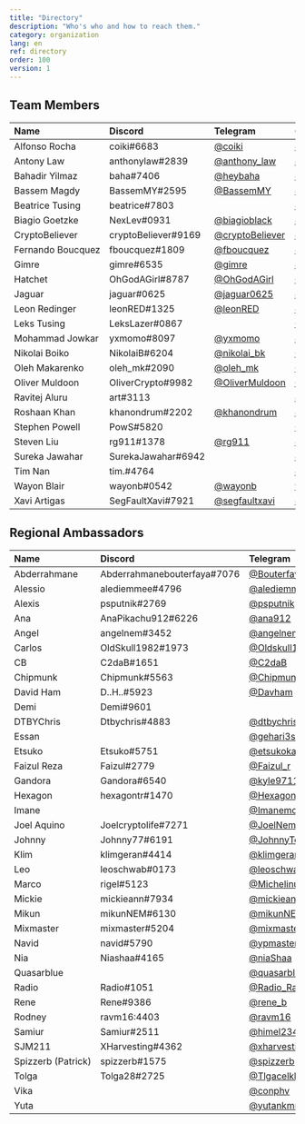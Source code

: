 ```yaml
---
title: "Directory"
description: "Who's who and how to reach them."
category: organization
lang: en
ref: directory
order: 100
version: 1
---
```


<!-- Customize CSS because of the very wide table -->
<style>
  #main_content {max-width:fit-content;overflow-x:auto;} /* Allow main content's width to go out of bounds */
  table {display:block; overflow:auto; white-space: nowrap;} /* Table is a solid block, scrolling if necessary */
</style>

## Team Members

[//]: # (PLEASE KEEP ALPHABETICAL ORDER AND CONSISTENCY, INCLUDING HYPERLINKS)

| Name              | Discord             | Telegram                                       | GitHub                                                 | Twitter                                                 | WeChat      | HackMD                                               |
| :---------------- | :------------------ | :--------------------------------------------- | :----------------------------------------------------- | :------------------------------------------------------ | :---------- | :--------------------------------------------------- |
| Alfonso Rocha     | coiki#6683          | [@coiki](https://t.me/coiki)                   | [@coiki](https://github.com/coiki)                     | [@elcoiki](https://twitter.com/elcoiki)                 |             |                                                      |
| Antony Law        | anthonylaw#2839     | [@anthony_law](https://t.me/anthony_law)       | [@anthonylaw](https://github.com/anthonylaw)           | [@yclaw1015](https://twitter.com/yclaw1015)             | yclaw_1015  | [@anthonylaw](https://hackmd.io/@anthonylaw)         |
| Bahadir Yilmaz    | baha#7406           | [@heybaha](https://t.me/heybaha)               | [@yilmazbahadir](https://github.com/yilmazbahadir)     | [@bahadiryilmaz](https://twitter.com/bahadiryilmaz)     |             | [@baha](https://hackmd.io/@baha)                     |
| Bassem Magdy      | BassemMY#2595       | [@BassemMY](https://t.me/BassemMY)             | [@bassemmagdy](https://github.com/bassemmagdy)         | [@Bassemmagdy_](https://twitter.com/Bassemmagdy_)       |             |                                                      |
| Beatrice Tusing   | beatrice#7803       |                                                | [@beatrce](https://github.com/beatrce)                 |                                                         |             |                                                      |
| Biagio Goetzke    | NexLev#0931         | [@biagioblack](https://t.me/biagioblack)       | [@nexlev3000](https://github.com/NexLev3000)           | [@Biagio_Art_Tech](https://twitter.com/Biagio_Art_Tech) |             |                                                      |
| CryptoBeliever    | cryptoBeliever#9169 | [@cryptoBeliever](https://t.me/cryptoBeliever) | [@cryptoBeliever](https://github.com/cryptoBeliever)   | [@cryptoBeliever_](https://twitter.com/cryptoBeliever_) |             | [@cryptoBeliever](https://hackmd.io/@cryptoBeliever) |
| Fernando Boucquez | fboucquez#1809      | [@fboucquez](https://t.me/fboucquez)           | [@fboucquez](https://github.com/fboucquez)             | [@FBoucquez](https://twitter.com/FBoucquez)             |             |                                                      |
| Gimre             | gimre#6535          | [@gimre](https://t.me/gimre)                   | [@gimer](https://github.com/gimer)                     | [@NCOSIGIMCITYNRE](https://twitter.com/NCOSIGIMCITYNRE) |             |                                                      |
| Hatchet           | OhGodAGirl#8787     | [@OhGodAGirl](https://t.me/OhGodAGirl)         | [@0x6861746366574](https://github.com/0x6861746366574) | [@0x6861746366574](https://twitter.com/0x6861746366574) | OhGodAGirl  |                                                      |
| Jaguar            | jaguar#0625         | [@jaguar0625](https://t.me/jaguar0625)         | [@jaguar0625](https://github.com/jaguar0625)           | [@jaguar0625](https://twitter.com/Jaguar0625)           |             |                                                      |
| Leon Redinger     | leonRED#1325        | [@leonRED](https://t.me/leonRED)               | [@leoinker](https://github.com/leoinker)               | [@leonRED](https://twitter.com/leonRED)                 |             |                                                      |
| Leks Tusing       | LeksLazer#0867      |                                                | [@LeksLazer](https://github.com/LeksLazer)             |                                                         |             |                                                      |
| Mohammad Jowkar   | yxmomo#8097         | [@yxmomo](https://t.me/yxmomo)                 | [@momo10101](https://github.com/momo10101)             |                                                         |             | [@momo10101](https://hackmd.io/@momo10101)           |
| Nikolai Boiko     | NikolaiB#6204       | [@nikolai_bk](https://t.me/nikolai_bk)         | [@NikolaiB](https://github.com/NikolaiB)               | [@Postoronnii__](https://twitter.com/Postoronnii__)     |             |                                                      |
| Oleh Makarenko    | oleh_mk#2090        | [@oleh_mk](https://t.me/oleh_mk)               | [@OlegMakarenko](https://github.com/OlegMakarenko)     |                                                         |             |                                                      |
| Oliver Muldoon    | OliverCrypto#9982   | [@OliverMuldoon](https://t.me/OliverMuldoon)   | [@Blockresearch](https://github.com/Blockresearch)     | [@OliverMuldoon](https://twitter.com/OliverMuldoon)     |             |                                                      |
| Ravitej Aluru     | art#3113            |                                                | [@ravitej-aluru](https://github.com/ravitej-aluru)     | [@artej](https://twitter.com/artej)                     |             |                                                      |
| Roshaan Khan      | khanondrum#2202     | [@khanondrum](https://t.me/khanondrum)         | [@khanondrum](https://github.com/khanondrum)           | [@khanondrum](https://twitter.com/khanondrum)           |             |                                                      |
| Stephen Powell    | PowS#5820           |                                                | [@Pow1404](https://github.com/Pow1404)                 |                                                         |             |                                                      |
| Steven Liu        | rg911#1378          | [@rg911](https://t.me/rg911)                   | [@rg911](https://github.com/rg911)                     | [@rg911_sl](https://twitter.com/rg911_sl)               | muzilaogong | [@rg911](https://hackmd.io/@rg911)                   |
| Sureka Jawahar    | SurekaJawahar#6942  |                                                | [@surekabpm](https://github.com/surekabpm)             |                                                         |             |                                                      |
| Tim Nan           | tim.#4764           |                                                | [@timmymmit](https://github.com/timmymmit)             |                                                         |             |                                                      |
| Wayon Blair       | wayonb#0542         | [@wayonb](https://t.me/wayonb)                 | [wayonb](https://github.com/wayonb)                    | [@Wayon](https://twitter.com/wayon)                     |             |                                                      |
| Xavi Artigas      | SegFaultXavi#7921   | [@segfaultxavi](https://t.me/segfaultxavi)     | [@segfaultxavi](https://github.com/segfaultxavi)       |                                                         |             | [@segfaultxavi](https://hackmd.io/@segfaultxavi)     |

## Regional Ambassadors

[//]: # (PLEASE KEEP ALPHABETICAL ORDER AND CONSISTENCY, INCLUDING HYPERLINKS)

| Name               | Discord                     | Telegram                                             | Twitter                                                 | Region |
| :----------------- | :-------------------------- | :--------------------------------------------------- | :------------------------------------------------------ | :----- |
| Abderrahmane       | Abderrahmanebouterfaya#7076 | [@Bouterfaya](https://t.me/Bouterfaya)               | [@AbdouBouterfaya](https://twitter.com/AbdouBouterfaya) | IT     |
| Alessio            | alediemmee#4796             | [@alediemmee](https://t.me/alediemmee)               | [@alediemmee](https://twitter.com/alediemmee)           |        |
| Alexis             | psputnik#2769               | [@psputnik](https://t.me/psputnik)                   | [@PepinSputnik](https://twitter.com/PepinSputnik)       |        |
| Ana                | AnaPikachu912#6226          | [@ana912](https://t.me/ana912)                       | [@AnaPikachu912](https://twitter.com/AnaPikachu912)     |        |
| Angel              | angelnem#3452               | [@angelnem](https://t.me/angelnem)                   | [@bestgoldangel](https://twitter.com/bestgoldangel)     |        |
| Carlos             | OldSkull1982#1973           | [@Oldskull1982](https://t.me/Oldskull1982)           | [@todo_nem](https://twitter.com/todo_nem)               |        |
| CB                 | C2daB#1651                  | [@C2daB](https://t.me/C2daB)                         | [@DjCellBlock](https://twitter.com/DjCellBlock)         |        |
| Chipmunk           | Chipmunk#5563               | [@ChipmunkJP](https://t.me/ChipmunkJP)               | [@AI27982784](https://twitter.com/AI27982784)           |        |
| David Ham          | D..H..#5923                 | [@Davham](https://t.me/Davham)                       | [@David_TH_Ham](https://twitter.com/David_TH_Ham)       |        |
| Demi               | Demi#9601                   |                                                      |                                                         |        |
| DTBYChris          | Dtbychris#4883              | [@dtbychris](https://t.me/dtbychris)                 | [@NEM_Taiwanese](https://twitter.com/NEM_Taiwanese)     |        |
| Essan              |                             | [@gehari3sei](https://t.me/gehari3sei)               |                                                         |        |
| Etsuko             | Etsuko#5751                 | [@etsukokanetaka](https://t.me/etsukokanetaka)       |                                                         |        |
| Faizul Reza        | Faizul#2779                 | [@Faizul_r](https://t.me/Faizul_r)                   | [@FaizulReza1](https://twitter.com/FaizulReza1)         |        |
| Gandora            | Gandora#6540                | [@kyle97119](https://t.me/kyle97119)                 |                                                         |        |
| Hexagon            | hexagontr#1470              | [@HexagonTR](https://t.me/HexagonTR)                 |                                                         |        |
| Imane              |                             | [@Imanemour](https://t.me/Imanemour)                 |                                                         |        |
| Joel Aquino        | Joelcryptolife#7271         | [@JoelNemlife](https://t.me/JoelNemlife)             |                                                         |        |
| Johnny             | Johnny77#6191               | [@JohnnyTongki](https://t.me/JohnnyTongki)           | [@TongkiJohnny](https://twitter.com/TongkiJohnny)       |        |
| Klim               | klimgeran#4414              | [@klimgeran](https://t.me/klimgeran)                 | [@GeranKlim](https://twitter.com/GeranKlim)             |        |
| Leo                | leoschwab#0173              | [@leoschwab](https://t.me/leoschwab)                 | [@schwab_leonardo](https://twitter.com/schwab_leonardo) |        |
| Marco              | rigel#5123                  | [@Michelinux](https://t.me/Michelinux)               |                                                         |        |
| Mickie             | mickieann#7934              | [@mickieann](https://t.me/mickieann)                 |                                                         |        |
| Mikun              | mikunNEM#6130               | [@mikunNEM](https://t.me/mikunNEM)                   |                                                         |        |
| Mixmaster          | mixmaster#5204              | [@mixmaster](https://t.me/mixmaster)                 |                                                         |        |
| Navid              | navid#5790                  | [@ypmaster](https://t.me/ypmaster)                   |                                                         |        |
| Nia                | Niashaa#4165                | [@niaShaa](https://t.me/niaShaa)                     |                                                         |        |
| Quasarblue         |                             | [@quasarblue](https://t.me/quasarblue)               |                                                         |        |
| Radio              | Radio#1051                  | [@Radio_RadioNEMber](https://t.me/Radio_RadioNEMber) |                                                         | Japan  |
| Rene               | Rene#9386                   | [@rene_b](https://t.me/rene_b)                       |                                                         |        |
| Rodney             | ravm16:4403                 | [@ravm16](https://t.me/ravm16)                       |                                                         |        |
| Samiur             | Samiur#2511                 | [@himel234](https://t.me/himel234)                   |                                                         |        |
| SJM211             | XHarvesting#4362            | [@xharvesting](https://t.me/xharvesting)             | [@XHarvesting](https://twitter.com/XHarvesting)         |        |
| Spizzerb (Patrick) | spizzerb#1575               | [@spizzerb](https://t.me/spizzerb)                   |                                                         |        |
| Tolga              | Tolga28#2725                | [@Tlgacelkkk](https://t.me/Tlgacelkkk)               |                                                         |        |
| Vika               |                             | [@conphv](https://t.me/conphv)                       |                                                         |        |
| Yuta               |                             | [@yutankmr](https://t.me/yutankmr)                   | [@yutasoCrypto](https://twitter.com/yutasoCrypto)       |        |
